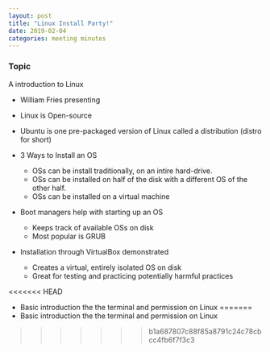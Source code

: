 ```yaml
---
layout: post
title: "Linux Install Party!"
date: 2019-02-04
categories: meeting minutes
---
```


### Topic
A introduction to Linux

<!--more-->

- William Fries presenting

- Linux is Open-source

- Ubuntu is one pre-packaged version of Linux called a distribution (distro for short)

- 3 Ways to Install an OS
  - OSs can be install traditionally, on an intire hard-drive.
  - OSs can be installed on half of the disk with a different OS of the other half.
  - OSs can be installed on a virtual machine
  
- Boot managers help with starting up an OS
  - Keeps track of available OSs on disk
  - Most popular is GRUB
  
- Installation through VirtualBox demonstrated
  - Creates a virtual, entirely isolated OS on disk
  - Great for testing and practicing potentially harmful practices

<<<<<<< HEAD
- Basic introduction the the terminal and permission on Linux
=======
- Basic introduction the the terminal and permission on Linux
>>>>>>> b1a687807c88f85a8791c24c78cbcc4fb6f7f3c3
